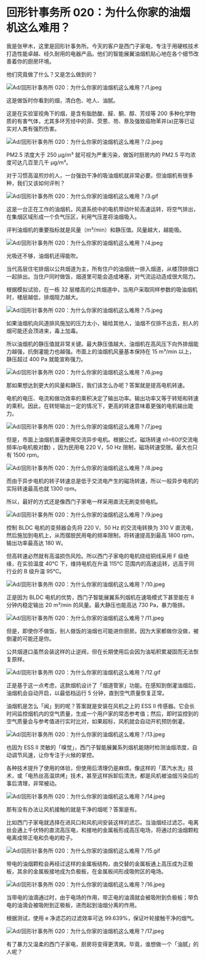 # 回形针事务所 020：为什么你家的油烟机这么难用？

我是张甲木，这里是回形针事务所。今天的客户是西门子家电，专注于用硬核技术打造性能卓越、经久耐用的电器产品。他们的智能展翼油烟机贴心地在各个细节改善着你的厨房环境。

他们究竟做了什么？又是怎么做到的？

![Ad/回形针事务所 020：为什么你家的油烟机这么难用？/1.jpeg](https://file.hsyhx.top/iPaperClipICU/web/assets/image/文字稿/Ad/回形针事务所%20020：为什么你家的油烟机这么难用？/1.jpeg?imageMogr2/format/avif)

这是做饭时你看到的烟，清白色、呛人、油腻。

这是在实验室视角下的烟，是含有脂肪酸、醛、酮、醇、芳烃等 200 多种化学物质的有害气体，尤其多环芳烃中的菲、荧蒽、芴、萘及强致癌物苯并(a)芘等已证实对人类有强烈伤害。

![Ad/回形针事务所 020：为什么你家的油烟机这么难用？/2.jpeg](https://file.hsyhx.top/iPaperClipICU/web/assets/image/文字稿/Ad/回形针事务所%20020：为什么你家的油烟机这么难用？/2.jpeg?imageMogr2/format/avif)

PM2.5 浓度大于 250 μg/m³ 就可视为严重污染，做饭时厨房内的 PM2.5 平均浓度可达几百至几千 μg/m³。

对于习惯高温煎炒的人，一台强劲干净的吸油烟机就非常必要。但油烟机有很多种，我们又该如何评判？

![Ad/回形针事务所 020：为什么你家的油烟机这么难用？/3.gif](https://file.hsyhx.top/iPaperClipICU/web/assets/image/文字稿/Ad/回形针事务所%20020：为什么你家的油烟机这么难用？/3.gif?imageMogr2/format/avif)

这是一台正在工作的油烟机，风道系统中的电机带动叶轮高速运转，将空气排出，在集烟区域形成一个负气压区，利用气压差将油烟吸入。

评判油烟机的重要指标就是风量（m³/min）和静压值。风量越大，越能吸。

![Ad/回形针事务所 020：为什么你家的油烟机这么难用？/4.jpeg](https://file.hsyhx.top/iPaperClipICU/web/assets/image/文字稿/Ad/回形针事务所%20020：为什么你家的油烟机这么难用？/4.jpeg?imageMogr2/format/avif)

光吸还不够，油烟机还得能吹。

当代高层住宅排烟以公共烟道为主，所有住户的油烟统一排入烟道，从楼顶排烟口一起排出。当住户同时做饭，烟道里可能会造成堵塞，对气流运动造成很大阻力。

根据模拟试验，在一栋 32 层楼高的公共烟道中，当用户采取同样参数的吸油烟机时，楼层越低，排烟阻力越大。

![Ad/回形针事务所 020：为什么你家的油烟机这么难用？/5.jpeg](https://file.hsyhx.top/iPaperClipICU/web/assets/image/文字稿/Ad/回形针事务所%20020：为什么你家的油烟机这么难用？/5.jpeg?imageMogr2/format/avif)

如果油烟机向风道排风施加的压力太小，输给其他人，油烟不仅排不出去，别人的烟可能还会顶进来，毒上加毒。

所以油烟机的静压值就非常关键。最大静压值越大，油烟机在高风压下向外排烟能力越强，抗倒灌能力也越强。市面上的油烟机风量基本保持在 15 m³/min 以上，静压超过 400 Pa 就能宣称强力。

![Ad/回形针事务所 020：为什么你家的油烟机这么难用？/6.jpeg](https://file.hsyhx.top/iPaperClipICU/web/assets/image/文字稿/Ad/回形针事务所%20020：为什么你家的油烟机这么难用？/6.jpeg?imageMogr2/format/avif)

那如果想达到更大的风量和静压，我们该怎么办呢？答案就是提高电机转速。

电机的电压、电流和做功效率的乘积决定了输出功率。输出功率又等于转矩和转速的乘积。因此，在转矩输出一定的情况下，更高的转速意味着更强的电机输出能力。

![Ad/回形针事务所 020：为什么你家的油烟机这么难用？/7.jpeg](https://file.hsyhx.top/iPaperClipICU/web/assets/image/文字稿/Ad/回形针事务所%20020：为什么你家的油烟机这么难用？/7.jpeg?imageMogr2/format/avif)

但是，市面上油烟机普遍使用交流异步电机。根据公式，磁场转速 n1=60(f交流电频率/p电机极对数) ，因为民用电 220 V，50 Hz 限制，磁场转速受限。最大也只有 1500 rpm。

![Ad/回形针事务所 020：为什么你家的油烟机这么难用？/8.jpeg](https://file.hsyhx.top/iPaperClipICU/web/assets/image/文字稿/Ad/回形针事务所%20020：为什么你家的油烟机这么难用？/8.jpeg?imageMogr2/format/avif)

而由于异步电机的转子转速总是低于交流电产生的磁场转速，所以一般异步电机的实际转速最高也就 1300 rpm。

所以，最好的方式还是像西门子家电一样采用直流无刷变频电机。

![Ad/回形针事务所 020：为什么你家的油烟机这么难用？/9.jpeg](https://file.hsyhx.top/iPaperClipICU/web/assets/image/文字稿/Ad/回形针事务所%20020：为什么你家的油烟机这么难用？/9.jpeg?imageMogr2/format/avif)

控制 BLDC 电机的变频器会先将 220 V、50 Hz 的交流电转换为 310 V 直流电，然后施加到电机上，从而摆脱民用电的频率限制，将转速提高到最高 1800 rpm，输出功率最高达 180 W。

但高转速必然就有高温损伤风险。所以西门子家电的电机绕组铜线采用 F 级绝缘，在实验温度 40℃ 下，维持电机在升温 115℃ 范围内的高速运转，远高于同行业的 B 级升温 95℃。

![Ad/回形针事务所 020：为什么你家的油烟机这么难用？/10.jpeg](https://file.hsyhx.top/iPaperClipICU/web/assets/image/文字稿/Ad/回形针事务所%20020：为什么你家的油烟机这么难用？/10.jpeg?imageMogr2/format/avif)

正是因为 BLDC 电机的优势，西门子智能展翼系列烟机在速吸模式下甚至能在 8 分钟内稳定输出 20 m³/min 的风量。最大静压也能高达 730 Pa，暴力吸排。

![Ad/回形针事务所 020：为什么你家的油烟机这么难用？/11.jpeg](https://file.hsyhx.top/iPaperClipICU/web/assets/image/文字稿/Ad/回形针事务所%20020：为什么你家的油烟机这么难用？/11.jpeg?imageMogr2/format/avif)

但是，即使你不做饭，别人做饭的油烟也可能进你厨房。因为大家都做你没做，被倒灌的可能还是你。

公共烟道口虽然会装这样的止逆阀，但在长期使用后会因为油垢积累凝固而无法恢复原样。

![Ad/回形针事务所 020：为什么你家的油烟机这么难用？/12.gif](https://file.hsyhx.top/iPaperClipICU/web/assets/image/文字稿/Ad/回形针事务所%20020：为什么你家的油烟机这么难用？/12.gif?imageMogr2/format/avif)

正是基于这一点考虑，这款烟机设计了「烟道管家」功能。在感知到倒灌油烟后，油烟机会自动开启，以最低档运行 5 分钟，直到空气质量恢复正常。

油烟机是怎么「闻」到的呢？答案就是安装在风机之上的 ESS II 传感器。它会长时间监控烟机内的空气质量，生成一个用户家的常态参考值；然后，即时监控到的空气质量会与参考值进行实时比对，如果超标，风机就会自动开机预防倒灌。

![Ad/回形针事务所 020：为什么你家的油烟机这么难用？/13.jpeg](https://file.hsyhx.top/iPaperClipICU/web/assets/image/文字稿/Ad/回形针事务所%20020：为什么你家的油烟机这么难用？/13.jpeg?imageMogr2/format/avif)

也因为 ESS II 灵敏的「嗅觉」，西门子智能展翼系列烟机能随时检测油烟浓度，自动调节风速，让你专注于火候的掌控。

各种技术提升了使用的体验，但使用后清理仍是麻烦。像这样的「蒸汽水洗」技术，或「电热丝高温烘烤」技术，甚至这样拆卸后清洗，都是风机被油烟污染后的事后清理，非常被动。

![Ad/回形针事务所 020：为什么你家的油烟机这么难用？/14.jpeg](https://file.hsyhx.top/iPaperClipICU/web/assets/image/文字稿/Ad/回形针事务所%20020：为什么你家的油烟机这么难用？/14.jpeg?imageMogr2/format/avif)

那有没有办法让风机接触的就是干净的烟呢？答案是有。

比如西门子家电就选择在进风口和风机间安装这样的滤芯。当油烟经过滤芯，电离丝会通上千伏特的直流高压电，和接地的金属板形成高压电场，将通过的油烟颗粒电离成带正电和负电的粒子。

![Ad/回形针事务所 020：为什么你家的油烟机这么难用？/15.gif](https://file.hsyhx.top/iPaperClipICU/web/assets/image/文字稿/Ad/回形针事务所%20020：为什么你家的油烟机这么难用？/15.gif?imageMogr2/format/avif)

带电的油烟颗粒会再经过这样的金属板结构，由交替的金属板通上高压成为正极板，其余的金属板接地成为负极板，在金属板间形成吸附区的电场。

![Ad/回形针事务所 020：为什么你家的油烟机这么难用？/16.jpeg](https://file.hsyhx.top/iPaperClipICU/web/assets/image/文字稿/Ad/回形针事务所%20020：为什么你家的油烟机这么难用？/16.jpeg?imageMogr2/format/avif)

当带电的油滴通过时，由于电场的作用，带正电的油滴就会被吸附到负极板；带负电的油滴会被吸附到正极板，进而起到油烟分离的作用。

根据测试，使用 e 净滤芯的过滤效率可达 99.639%，保证叶轮接触干净的烟气。

![Ad/回形针事务所 020：为什么你家的油烟机这么难用？/17.jpeg](https://file.hsyhx.top/iPaperClipICU/web/assets/image/文字稿/Ad/回形针事务所%20020：为什么你家的油烟机这么难用？/17.jpeg?imageMogr2/format/avif)

有了暴力又温柔的西门子家电，厨房将变得更清爽。毕竟，谁想做一个「油腻」的人呢？
